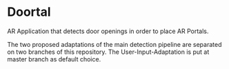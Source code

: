 # Doortal

AR Application that detects door openings in order to place AR Portals.

The two proposed adaptations of the main detection pipeline are separated on two branches of this repository.
The User-Input-Adaptation is put at master branch as default choice.
